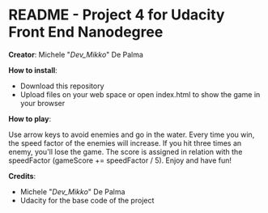# README - Project 4 for Udacity Front End Nanodegree

**Creator**: Michele "*Dev_Mikko*" De Palma

**How to install**:

- Download this repository
- Upload files on your web space or open index.html to show the game in your browser

**How to play**:

Use arrow keys to avoid enemies and go in the water. Every time you win, the speed factor of the enemies will increase.
If you hit three times an enemy, you'll lose the game.
The score is assigned in relation with the speedFactor (gameScore += speedFactor / 5).
Enjoy and have fun!

**Credits**:

- Michele "*Dev_Mikko*" De Palma
- Udacity for the base code of the project

